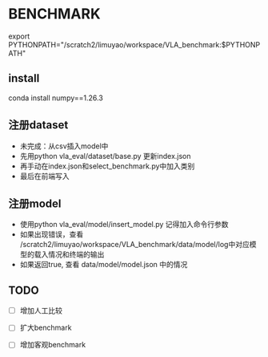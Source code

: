 # BENCHMARK
export PYTHONPATH="/scratch2/limuyao/workspace/VLA_benchmark:$PYTHONPATH"
## install
conda install numpy==1.26.3
## 注册dataset
+ 未完成：从csv插入model中
+ 先用python vla_eval/dataset/base.py 更新index.json
+ 再手动在index.json和select_benchmark.py中加入类别
+ 最后在前端写入
## 注册model
+ 使用python vla_eval/model/insert_model.py 记得加入命令行参数
+ 如果出现错误，查看 /scratch2/limuyao/workspace/VLA_benchmark/data/model/log中对应模型的载入情况和终端的输出
+ 如果返回true, 查看 data/model/model.json 中的情况
## TODO
- [ ] 增加人工比较
- [ ] 扩大benchmark
- [ ] 增加客观benchmark

